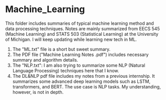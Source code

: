 # Machine_Learning
This folder includes summaries of typical machine learning method and data processing techniques.
Notes are mainly summarized from EECS 545 (Machine Learning) and STATS 503 (Statistical Learning) at 
the University of Michigan.
I will keep updating while learning new tech in ML.

1) The "ML.txt" file is a short but sweet summary.
2) The PDF file ("Machine Learning Notes .pdf") includes necessary summary and algorithm details.
3) The "NLP.txt": I am also trying to summarize some NLP (Natural Language Processing) techniques here that I know.
4) The DL&NLP pdf file includes my notes from a previous internship. It summarizes some advanced deep learning models such as LSTM, transformers, and BERT. The use case is NLP tasks. My understanding, however, is not in depth.

